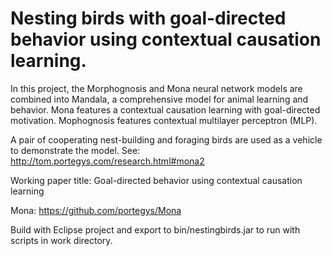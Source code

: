 # Nesting birds with goal-directed behavior using contextual causation learning.

In this project, the Morphognosis and Mona neural network models are combined into
Mandala, a comprehensive model for animal learning and behavior.
Mona features a contextual causation learning with goal-directed motivation.
Mophognosis features contextual multilayer perceptron (MLP).

A pair of cooperating nest-building and foraging birds are used as a vehicle to demonstrate
the model. See: http://tom.portegys.com/research.html#mona2

Working paper title:
Goal-directed behavior using contextual causation learning

Mona:
https://github.com/portegys/Mona

Build with Eclipse project and export to bin/nestingbirds.jar to run with scripts in work directory. 
